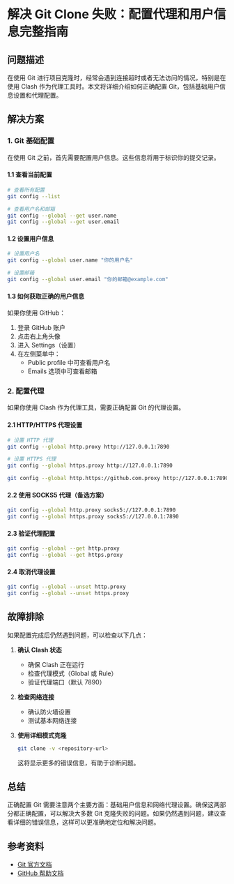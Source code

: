 # 解决 Git Clone 失败：配置代理和用户信息完整指南

## 问题描述

在使用 Git 进行项目克隆时，经常会遇到连接超时或者无法访问的情况，特别是在使用 Clash 作为代理工具时。本文将详细介绍如何正确配置 Git，包括基础用户信息设置和代理配置。

## 解决方案

### 1. Git 基础配置

在使用 Git 之前，首先需要配置用户信息。这些信息将用于标识你的提交记录。

#### 1.1 查看当前配置

```bash
# 查看所有配置
git config --list

# 查看用户名和邮箱
git config --global --get user.name
git config --global --get user.email
```

#### 1.2 设置用户信息

```bash
# 设置用户名
git config --global user.name "你的用户名"

# 设置邮箱
git config --global user.email "你的邮箱@example.com"
```

#### 1.3 如何获取正确的用户信息

如果你使用 GitHub：

1. 登录 GitHub 账户
2. 点击右上角头像
3. 进入 Settings（设置）
4. 在左侧菜单中：
   * Public profile 中可查看用户名
   * Emails 选项中可查看邮箱

### 2. 配置代理

如果你使用 Clash 作为代理工具，需要正确配置 Git 的代理设置。

#### 2.1 HTTP/HTTPS 代理设置

```bash
# 设置 HTTP 代理
git config --global http.proxy http://127.0.0.1:7890

# 设置 HTTPS 代理
git config --global https.proxy http://127.0.0.1:7890
```

```bash
git config --global http.https://github.com.proxy http://127.0.0.1:7890
```

#### 2.2 使用 SOCKS5 代理（备选方案）

```bash
git config --global http.proxy socks5://127.0.0.1:7890
git config --global https.proxy socks5://127.0.0.1:7890
```

#### 2.3 验证代理配置

```bash
git config --global --get http.proxy
git config --global --get https.proxy
```

#### 2.4 取消代理设置

```bash
git config --global --unset http.proxy
git config --global --unset https.proxy
```

## 故障排除

如果配置完成后仍然遇到问题，可以检查以下几点：

1. **确认 Clash 状态**
   * 确保 Clash 正在运行
   * 检查代理模式（Global 或 Rule）
   * 验证代理端口（默认 7890）
2. **检查网络连接**
   * 确认防火墙设置
   * 测试基本网络连接
3.  **使用详细模式克隆**

    ```bash
    git clone -v <repository-url>
    ```

    这将显示更多的错误信息，有助于诊断问题。

## 总结

正确配置 Git 需要注意两个主要方面：基础用户信息和网络代理设置。确保这两部分都正确配置，可以解决大多数 Git 克隆失败的问题。如果仍然遇到问题，建议查看详细的错误信息，这样可以更准确地定位和解决问题。

## 参考资料

* [Git 官方文档](https://git-scm.com/doc)
* [GitHub 帮助文档](https://docs.github.com)

